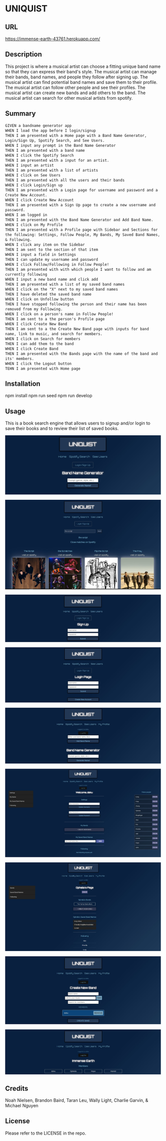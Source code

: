 # UNIQUIST

## URL
https://immense-earth-43761.herokuapp.com/

## Description

This project is where a musical artist can choose a fitting unique band name so that they can express their band's style. The musical artist can manage their bands, band names, and people they follow after signing up. The musical artist can find potential band names and save them to their profile. The musical artist can follow other people and see their profiles. The musical artist can create new bands and add others to the band. The musical artist can search for other musical artists from spotify.

## Summary

```
GIVEN a bandname generator app 
WHEN I load the app before I login/signup
THEN I am presented with a Home page with a Band Name Generator, Login/Sign Up, Spotify Search, and See Users.
WHEN I input any prompt in the Band Name Generator
THEN I am presented with a band name
WHEN I click the Spotify Search
THEN I am presented with a input for an artist.
WHEN I input an artist
THEN I am presented with a list of artists
WHEN I click on See Users
THEN I am presented with all the users and their bands
WHEN I click Login/Sign up
THEN I am presented with a Login page for username and password and a Create New Account.
WHEN I click Create New Account
THEN I am presented with a Sign Up page to create a new username and password.
WHEN I am logged in
THEN I am presented with the Band Name Generator and Add Band Name.
WHEN I click on My Profile
THEN I am presented with a Profile page with Sidebar and Sections for the following: Settings, Follow People, My Bands, My Saved Band Names, & Following.
WHEN I click any item on the Sidebar
THEN I am sent to the section of that item
WHEN I input a field in Settings
THEN I can update my username and password
WHEN I click Follow/Following in Follow People!
THEN I am presented with with which people I want to follow and am currently following
WHEN I input a new band name and click add
THEN I am presented with a list of my saved band names
WHEN I click on the "X" next to my saved band names
THEN I have deleted the saved band name
WHEN I click on Unfollow button
THEN I have stopped following the person and their name has been removed from my Following.
WHEN I click on a person's name in Follow People!
THEN I am sent to a the person's Profile page
WHEN I click Create New Band
THEN I am sent to a the Create New Band page with inputs for band name, link to music, and search for members.
WHEN I click on Search for members
THEN I can add them to the band
WHEN I click Create Band
THEN I am presented with the Bands page with the name of the band and its' members.
WHEN I click the Logout button
TEHN I am presented with Home page

```

## Installation

npm install
npm run seed
npm run develop

## Usage

This is a book search engine that allows users to signup and/or login to save their books and to review their list of saved books.

![Uniquist-Home](assets/demo/uniquist-home.JPG)

![Uniquist-Spotify-Search](assets/demo/uniquist-spotify-search.JPG)

![Uniquist-Signup](assets/demo/uniquist-signup.JPG)

![Uniquist-Login](assets/demo/uniquist-login.JPG)

![Uniquist-Home-Login](assets/demo/uniquist-home-login.JPG)

![Uniquist-Profile](assets/demo/uniquist-profile.JPG)

![Uniquist-Another-User-Profile](assets/demo/uniquist-another-user-profile.JPG)

![Uniquist-Create-Band](assets/demo/uniquist-create-band.JPG)

![Uniquist-Bands](assets/demo/uniquist-bands.JPG)

## Credits

Noah Nielsen, Brandon Baird, Taran Leu, Wally Light, Charlie Garvin, & Michael Nguyen

## License

Please refer to the LICENSE in the repo.
